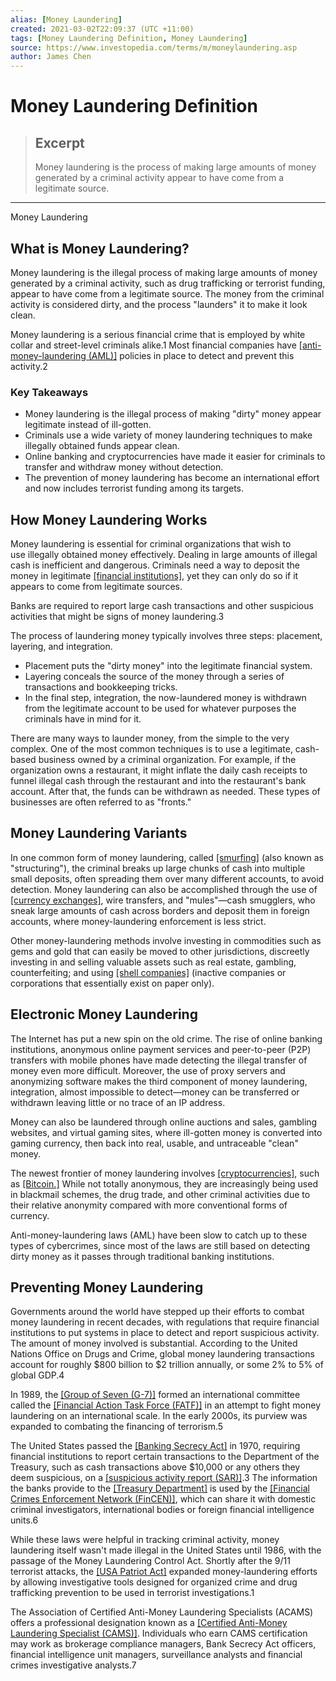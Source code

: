 ```yaml
---
alias: [Money Laundering]
created: 2021-03-02T22:09:37 (UTC +11:00)
tags: [Money Laundering Definition, Money Laundering]
source: https://www.investopedia.com/terms/m/moneylaundering.asp
author: James Chen
---
```


# Money Laundering Definition

> ## Excerpt
> Money laundering is the process of making large amounts of money generated by a criminal activity appear to have come from a legitimate source.

---

Money Laundering
## What is Money Laundering?

Money laundering is the illegal process of making large amounts of money generated by a criminal activity, such as drug trafficking or terrorist funding, appear to have come from a legitimate source. The money from the criminal activity is considered dirty, and the process "launders" it to make it look clean.

Money laundering is a serious financial crime that is employed by white collar and street-level criminals alike.1 Most financial companies have [[anti-money-laundering (AML)]](https://www.investopedia.com/terms/a/aml.asp) policies in place to detect and prevent this activity.2

### Key Takeaways

-   Money laundering is the illegal process of making "dirty" money appear legitimate instead of ill-gotten.
-   Criminals use a wide variety of money laundering techniques to make illegally obtained funds appear clean.
-   Online banking and cryptocurrencies have made it easier for criminals to transfer and withdraw money without detection.
-   The prevention of money laundering has become an international effort and now includes terrorist funding among its targets.

## How Money Laundering Works

Money laundering is essential for criminal organizations that wish to use illegally obtained money effectively. Dealing in large amounts of illegal cash is inefficient and dangerous. Criminals need a way to deposit the money in legitimate [[financial institutions]](https://www.investopedia.com/terms/f/financialinstitution.asp), yet they can only do so if it appears to come from legitimate sources.

Banks are required to report large cash transactions and other suspicious activities that might be signs of money laundering.3

The process of laundering money typically involves three steps: placement, layering, and integration.

-   Placement puts the "dirty money" into the legitimate financial system.
-   Layering conceals the source of the money through a series of transactions and bookkeeping tricks.
-   In the final step, integration, the now-laundered money is withdrawn from the legitimate account to be used for whatever purposes the criminals have in mind for it.

There are many ways to launder money, from the simple to the very complex. One of the most common techniques is to use a legitimate, cash-based business owned by a criminal organization. For example, if the organization owns a restaurant, it might inflate the daily cash receipts to funnel illegal cash through the restaurant and into the restaurant's bank account. After that, the funds can be withdrawn as needed. These types of businesses are often referred to as "fronts."

## Money Laundering Variants

In one common form of money laundering, called [[smurfing]](https://www.investopedia.com/terms/s/smurf.asp) (also known as "structuring"), the criminal breaks up large chunks of cash into multiple small deposits, often spreading them over many different accounts, to avoid detection. Money laundering can also be accomplished through the use of [[currency exchanges]](https://www.investopedia.com/terms/c/currency-exchange.asp), wire transfers, and "mules"—cash smugglers, who sneak large amounts of cash across borders and deposit them in foreign accounts, where money-laundering enforcement is less strict.

Other money-laundering methods involve investing in commodities such as gems and gold that can easily be moved to other jurisdictions, discreetly investing in and selling valuable assets such as real estate, gambling, counterfeiting; and using [[shell companies]](https://www.investopedia.com/terms/s/shellcorporation.asp) (inactive companies or corporations that essentially exist on paper only).

## Electronic Money Laundering

The Internet has put a new spin on the old crime. The rise of online banking institutions, anonymous online payment services and peer-to-peer (P2P) transfers with mobile phones have made detecting the illegal transfer of money even more difficult. Moreover, the use of proxy servers and anonymizing software makes the third component of money laundering, integration, almost impossible to detect—money can be transferred or withdrawn leaving little or no trace of an IP address.

Money can also be laundered through online auctions and sales, gambling websites, and virtual gaming sites, where ill-gotten money is converted into gaming currency, then back into real, usable, and untraceable "clean" money.

The newest frontier of money laundering involves [[cryptocurrencies]](https://www.investopedia.com/terms/c/cryptocurrency.asp), such as [[Bitcoin.]](https://www.investopedia.com/terms/b/bitcoin.asp) While not totally anonymous, they are increasingly being used in blackmail schemes, the drug trade, and other criminal activities due to their relative anonymity compared with more conventional forms of currency.

Anti-money-laundering laws (AML) have been slow to catch up to these types of cybercrimes, since most of the laws are still based on detecting dirty money as it passes through traditional banking institutions.

## Preventing Money Laundering

Governments around the world have stepped up their efforts to combat money laundering in recent decades, with regulations that require financial institutions to put systems in place to detect and report suspicious activity. The amount of money involved is substantial. According to the United Nations Office on Drugs and Crime, global money laundering transactions account for roughly $800 billion to $2 trillion annually, or some 2% to 5% of global GDP.4

In 1989, the [[Group of Seven (G-7)]](https://www.investopedia.com/terms/g/g7.asp) formed an international committee called the [[Financial Action Task Force (FATF)]](https://www.investopedia.com/terms/f/financial-action-task-force-fatf.asp) in an attempt to fight money laundering on an international scale. In the early 2000s, its purview was expanded to combating the financing of terrorism.5

The United States passed the [[Banking Secrecy Act]](https://www.investopedia.com/terms/b/bank_secrecy_act.asp) in 1970, requiring financial institutions to report certain transactions to the Department of the Treasury, such as cash transactions above $10,000 or any others they deem suspicious, on a [[suspicious activity report (SAR)]](https://www.investopedia.com/terms/s/suspicious-activity-report.asp).3 The information the banks provide to the [[Treasury Department]](https://www.investopedia.com/terms/u/ustreasury.asp) is used by the [[Financial Crimes Enforcement Network (FinCEN)]](https://www.investopedia.com/terms/f/fincen.asp), which can share it with domestic criminal investigators, international bodies or foreign financial intelligence units.6

While these laws were helpful in tracking criminal activity, money laundering itself wasn't made illegal in the United States until 1986, with the passage of the Money Laundering Control Act. Shortly after the 9/11 terrorist attacks, the [[USA Patriot Act]](https://www.investopedia.com/terms/p/patriotact.asp) expanded money-laundering efforts by allowing investigative tools designed for organized crime and drug trafficking prevention to be used in terrorist investigations.1

The Association of Certified Anti-Money Laundering Specialists (ACAMS) offers a professional designation known as a [[Certified Anti-Money Laundering Specialist (CAMS)]](https://www.investopedia.com/terms/c/cams.asp). Individuals who earn CAMS certification may work as brokerage compliance managers, Bank Secrecy Act officers, financial intelligence unit managers, surveillance analysts and financial crimes investigative analysts.7
